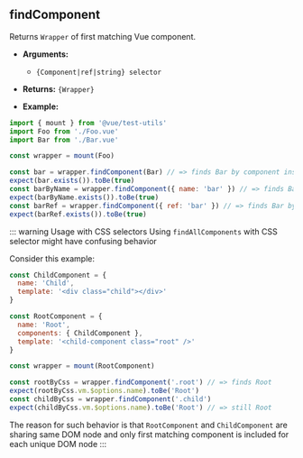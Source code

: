 ## findComponent

Returns `Wrapper` of first matching Vue component.

- **Arguments:**

  - `{Component|ref|string} selector`

- **Returns:** `{Wrapper}`

- **Example:**

```js
import { mount } from '@vue/test-utils'
import Foo from './Foo.vue'
import Bar from './Bar.vue'

const wrapper = mount(Foo)

const bar = wrapper.findComponent(Bar) // => finds Bar by component instance
expect(bar.exists()).toBe(true)
const barByName = wrapper.findComponent({ name: 'bar' }) // => finds Bar by `name`
expect(barByName.exists()).toBe(true)
const barRef = wrapper.findComponent({ ref: 'bar' }) // => finds Bar by `ref`
expect(barRef.exists()).toBe(true)
```

::: warning Usage with CSS selectors
Using `findAllComponents` with CSS selector might have confusing behavior

Consider this example:

```js
const ChildComponent = {
  name: 'Child',
  template: '<div class="child"></div>'
}

const RootComponent = {
  name: 'Root',
  components: { ChildComponent },
  template: '<child-component class="root" />'
}

const wrapper = mount(RootComponent)

const rootByCss = wrapper.findComponent('.root') // => finds Root
expect(rootByCss.vm.$options.name).toBe('Root')
const childByCss = wrapper.findComponent('.child')
expect(childByCss.vm.$options.name).toBe('Root') // => still Root
```

The reason for such behavior is that `RootComponent` and `ChildComponent` are sharing same DOM node and only first matching component is included for each unique DOM node
:::
